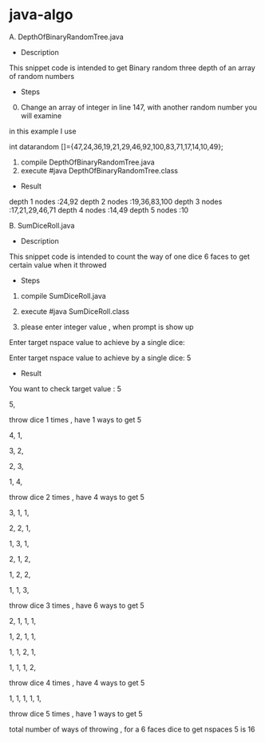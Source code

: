 # java-algo


A. DepthOfBinaryRandomTree.java

* Description

This snippet code is intended to get Binary random three depth of an array of random numbers 

* Steps 

0. Change an array of integer in line 147, with another random number you will examine 

in this example I use

int datarandom []={47,24,36,19,21,29,46,92,100,83,71,17,14,10,49};

1. compile DepthOfBinaryRandomTree.java 
2. execute #java DepthOfBinaryRandomTree.class



* Result

depth 1 nodes :24,92
depth 2 nodes :19,36,83,100
depth 3 nodes :17,21,29,46,71
depth 4 nodes :14,49
depth 5 nodes :10



B. SumDiceRoll.java 
* Description

This snippet code is intended to count the way of one dice 6 faces to get certain value  when it throwed

* Steps 

1. compile SumDiceRoll.java 
2. execute #java SumDiceRoll.class

3. please enter integer value , when prompt is show up

Enter target nspace value to achieve by a single dice: 

Enter target nspace value to achieve by a single dice: 5


* Result



You want to check target value : 5

5, 

throw dice 1 times , have 1 ways to get 5

4, 1,

3, 2,

2, 3,

1, 4,


throw dice 2 times , have 4 ways to get 5

3, 1, 1,

2, 2, 1,

1, 3, 1,

2, 1, 2,

1, 2, 2,

1, 1, 3, 

throw dice 3 times , have 6 ways to get 5

2, 1, 1, 1,

1, 2, 1, 1,

1, 1, 2, 1,

1, 1, 1, 2,


throw dice 4 times , have 4 ways to get 5

1, 1, 1, 1, 1, 

throw dice 5 times , have 1 ways to get 5


total number of ways of throwing  , for a 6 faces dice to get nspaces 5 is 16
